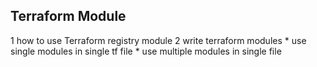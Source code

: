 ## Terraform Module
  1 how to use Terraform registry module 
  2 write terraform modules
      * use single modules in single tf file
      * use multiple modules in single file
    

        